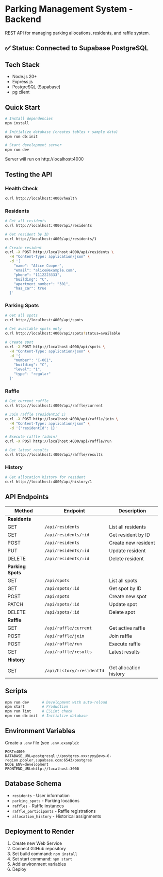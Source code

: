 # Parking Management System - Backend

REST API for managing parking allocations, residents, and raffle system.

## ✅ Status: Connected to Supabase PostgreSQL

## Tech Stack

- Node.js 20+
- Express.js
- PostgreSQL (Supabase)
- pg client

## Quick Start

```bash
# Install dependencies
npm install

# Initialize database (creates tables + sample data)
npm run db:init

# Start development server
npm run dev
```

Server will run on http://localhost:4000

## Testing the API

### Health Check
```bash
curl http://localhost:4000/health
```

### Residents
```bash
# Get all residents
curl http://localhost:4000/api/residents

# Get resident by ID
curl http://localhost:4000/api/residents/1

# Create resident
curl -X POST http://localhost:4000/api/residents \
  -H "Content-Type: application/json" \
  -d '{
    "name": "Alice Cooper",
    "email": "alice@example.com",
    "phone": "1112223333",
    "building": "C",
    "apartment_number": "301",
    "has_car": true
  }'
```

### Parking Spots
```bash
# Get all spots
curl http://localhost:4000/api/spots

# Get available spots only
curl http://localhost:4000/api/spots?status=available

# Create spot
curl -X POST http://localhost:4000/api/spots \
  -H "Content-Type: application/json" \
  -d '{
    "number": "C-001",
    "building": "C",
    "level": "1",
    "type": "regular"
  }'
```

### Raffle
```bash
# Get current raffle
curl http://localhost:4000/api/raffle/current

# Join raffle (residentId 1)
curl -X POST http://localhost:4000/api/raffle/join \
  -H "Content-Type: application/json" \
  -d '{"residentId": 1}'

# Execute raffle (admin)
curl -X POST http://localhost:4000/api/raffle/run

# Get latest results
curl http://localhost:4000/api/raffle/results
```

### History
```bash
# Get allocation history for resident
curl http://localhost:4000/api/history/1
```

## API Endpoints

| Method | Endpoint | Description |
|--------|----------|-------------|
| **Residents** | | |
| GET | `/api/residents` | List all residents |
| GET | `/api/residents/:id` | Get resident by ID |
| POST | `/api/residents` | Create new resident |
| PUT | `/api/residents/:id` | Update resident |
| DELETE | `/api/residents/:id` | Delete resident |
| **Parking Spots** | | |
| GET | `/api/spots` | List all spots |
| GET | `/api/spots/:id` | Get spot by ID |
| POST | `/api/spots` | Create new spot |
| PATCH | `/api/spots/:id` | Update spot |
| DELETE | `/api/spots/:id` | Delete spot |
| **Raffle** | | |
| GET | `/api/raffle/current` | Get active raffle |
| POST | `/api/raffle/join` | Join raffle |
| POST | `/api/raffle/run` | Execute raffle |
| GET | `/api/raffle/results` | Latest results |
| **History** | | |
| GET | `/api/history/:residentId` | Get allocation history |

## Scripts

```bash
npm run dev      # Development with auto-reload
npm start        # Production
npm run lint     # ESLint check
npm run db:init  # Initialize database
```

## Environment Variables

Create a `.env` file (see `.env.example`):

```env
PORT=4000
DATABASE_URL=postgresql://postgres.xxx:yyy@aws-0-region.pooler.supabase.com:6543/postgres
NODE_ENV=development
FRONTEND_URL=http://localhost:3000
```

## Database Schema

- `residents` - User information
- `parking_spots` - Parking locations
- `raffles` - Raffle instances
- `raffle_participants` - Raffle registrations
- `allocation_history` - Historical assignments

## Deployment to Render

1. Create new Web Service
2. Connect GitHub repository
3. Set build command: `npm install`
4. Set start command: `npm start`
5. Add environment variables
6. Deploy
